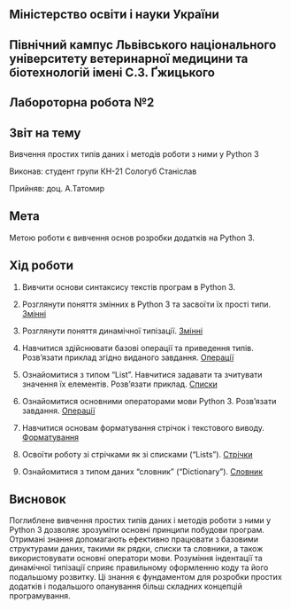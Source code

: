 ## Міністерство освіти і науки України

## Північний кампус Львівського національного університету ветеринарної медицини та біотехнологій імені С.З. Ґжицького

## Лабороторна робота №2

## Звіт на тему
Вивчення простих типів даних і методів роботи з ними у Python 3

Виконав: студент групи КН-21 Сологуб Станіслав

Прийняв: доц. А.Татомир

## Мета
Метою роботи є вивчення основ розробки додатків на Python 3.

## Хід роботи
1. Вивчити основи синтаксису текстів програм в Python 3.

2. Розглянути поняття змінних в Python 3 та засвоїти їх прості типи. [Змінні](Variables_and_Types.py)

3. Розглянути поняття динамічної типізації. [Змінні](Variables_and_Types.py)

4. Навчитися здійснювати базові операції та приведення типів. Розв’язати
приклад згідно виданого завдання. [Операції](Basic_Operators.py)

5. Ознайомитися з типом “List”. Навчитися задавати та зчитувати значення
їх елементів. Розв’язати приклад. [Списки](lists.py)

6. Ознайомитися основними операторами мови Python 3. Розв’язати завдання. [Операції](Basic_Operators.py)

7. Навчитися основам форматування стрічок і текстового виводу. [Форматування](String_Formatting.py)

8. Освоїти роботу зі стрічками як зі списками (“Lists”). [Стрічки](Basic_String_Operations.py)

9. Ознайомитися з типом даних “словник” (“Dictionary”). [Словник](Dictionary.py)

## Висновок

Поглиблене вивчення простих типів даних і методів роботи з ними у Python 3 дозволяє зрозуміти основні принципи побудови програм. Отримані знання допомагають ефективно працювати з базовими структурами даних, такими як рядки, списки та словники, а також використовувати основні оператори мови. Розуміння індентації та динамічної типізації сприяє правильному оформленню коду та його подальшому розвитку. Ці знання є фундаментом для розробки простих додатків і подальшого опанування більш складних концепцій програмування.